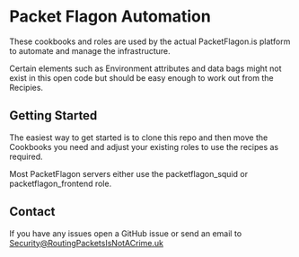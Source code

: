 Packet Flagon Automation
===============

These cookbooks and roles are used by the actual PacketFlagon.is platform to automate and manage the infrastructure.

Certain elements such as Environment attributes and data bags might not exist in this open code but should be easy enough to work out from the Recipies.

Getting Started
-------------------------
The easiest way to get started is to clone this repo and then move the Cookbooks you need and adjust your existing roles to use the recipes as required.

Most PacketFlagon servers either use the packetflagon_squid or packetflagon_frontend role.

Contact
--------------------------
If you have any issues open a GitHub issue or send an email to Security@RoutingPacketsIsNotACrime.uk
